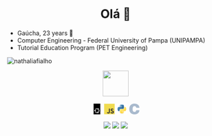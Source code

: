 <h1 align="center"> Olá 👋 </h1>

 
- Gaúcha, 23 years 🧉
- Computer Engineering - Federal University of Pampa (UNIPAMPA)
- Tutorial Education Program (PET Engineering)

<p align="left"> <img src="https://komarev.com/ghpvc/?username=nathaliafialho" alt="nathaliafialho"/> </p>


<p align="center"> <img src="https://emojis.slackmojis.com/emojis/images/1598364417/10264/partykeanu.gif" width="60" height="60"/> </p>



<!--
<p align="center">
<img src="https://emojis.slackmojis.com/emojis/images/1598364417/10264/partykeanu.gif" width="25" height="25"/> 
<img src="https://emojis.slackmojis.com/emojis/images/1450319445/43/mario.gif" width="25" height="25"/> 
<img src="https://emojis.slackmojis.com/emojis/images/1450372448/149/sonic.gif" width="25" height="25"/> 
<img src="https://emojis.slackmojis.com/emojis/images/1471045836/777/bug.gif" width="25" height="25"/> 
<img src="https://emojis.slackmojis.com/emojis/images/1471045839/793/computerrage.gif" width="25" height="25"/> 
<img src="https://emojis.slackmojis.com/emojis/images/1450458551/184/nyancat_big.gif" width="25" height="25"/> 
<img src="https://emojis.slackmojis.com/emojis/images/1450785773/250/mega.gif" width="25" height="25"/> 
<img src="https://emojis.slackmojis.com/emojis/images/1578512858/7452/danceydoge.gif" width="25" height="25"/>
<img src="https://emojis.slackmojis.com/emojis/images/1460579133/354/doom_look.gif" width="25" height="25"/>
<img src="https://emojis.slackmojis.com/emojis/images/1460579188/357/doom_lost_soul.gif" width="25" height="25"/> 
-->
<p align="center">
<img src="https://raw.githubusercontent.com/devicons/devicon/master/icons/ubuntu/ubuntu-plain.svg" width="25px" height="25px"/>
<img src="https://raw.githubusercontent.com/devicons/devicon/master/icons/javascript/javascript-original.svg" width="25px" height="25px"/>
<img src="https://raw.githubusercontent.com/devicons/devicon/master/icons/python/python-original.svg" width="25px" height="25px"/>
<img src="https://raw.githubusercontent.com/devicons/devicon/master/icons/c/c-original.svg" width="25px" height="25px"/>
</p>



<p align="center">
<img src="https://img.shields.io/badge/Facebook-1877F2?style=for-the-badge&logo=facebook&logoColor=white&link=https://www.facebook.com/fialhonathalia/"/> 
<img src="https://img.shields.io/badge/LinkedIn-0077B5?style=for-the-badge&logo=linkedin&logoColor=white&link=https://www.linkedin.com/in/nathaliafialho/"/> 
<img src="https://img.shields.io/badge/Instagram-E4405F?style=for-the-badge&logo=instagram&logoColor=white&link=https://www.instagram.com/nathaliafsp_/ " /> 
</p>
